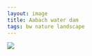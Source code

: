 ```yaml
---
layout: image
title: Aabach water dam
tags: bw nature landscape
---
```

![]({{site.url}}/i/DSCF1279.jpg)

